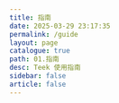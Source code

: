 ```yaml
---
title: 指南
date: 2025-03-29 23:17:35
permalink: /guide
layout: page
catalogue: true
path: 01.指南
desc: Teek 使用指南
sidebar: false
article: false
---
```


